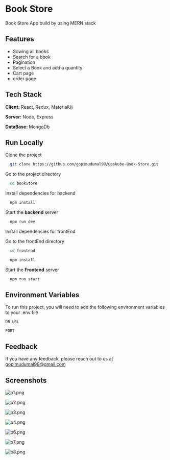 
# Book Store

Book Store App build by using MERN stack


## Features

- Sowing all books
- Search for a book
- Pagination
- Select a Book and add a quantity
- Cart page 
- order page


## Tech Stack

**Client:** React, Redux, MaterialUi

**Server:** Node, Express

**DataBase:** MongoDb


## Run Locally

Clone the project

```bash
  git clone https://github.com/gopimudumal99/Opskube-Book-Store.git
```

Go to the project directory

```bash
  cd bookStore
```

Install dependencies for backend

```bash
  npm install
```

Start the **backend** server

```bash
  npm run dev
```
Install dependencies for frontEnd

Go to the frontEnd directory

```bash
  cd frontend
```

```bash
  npm install
```

Start the **Frontend** server 

```bash
  npm run start
```


## Environment Variables

To run this project, you will need to add the following environment variables to your .env file

`DB_URL`

`PORT`


## Feedback

If you have any feedback, please reach out to us at gopimudumal99@gmail.com


## Screenshots

![p1.png](https://i.postimg.cc/vHkdtdmw/p1.png)

![p2.png](https://i.postimg.cc/4xjVGnN2/p2.png)

![p3.png](https://i.postimg.cc/yNkKmYmK/p3.png)

![p4.png](https://i.postimg.cc/fWBhr98s/p4.png)

![p6.png](https://i.postimg.cc/0NWBCY8X/p6.png)

![p7.png](https://i.postimg.cc/cJXVbqcm/p7.png)

![p8.png](https://i.postimg.cc/zf6kB0DN/p8.png)
